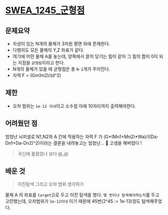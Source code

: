 # [SWEA_1245_군형점](https://swexpertacademy.com/main/learn/course/lectureProblemViewer.do)
## 문제요약
- 자성이 있는 N개의 물체가 3차원 평면 위에 존재한다.
- 다행히도 모든 물체의 Y,Z 좌표가 같다.
- 여기에 어떤 물체 A를 놓는데, 양쪽에서 끌어 당기는 힘이 같아 그 힘의 합이 0이 되는 지점을 `균형점`이라고 한다. 
- N개의 물체가 있을 때 균형점은 총 `N-1`개가 주어진다.
- 자력 F = (G*m1*m2)/(d^2)
## 제한
- 오차 범위는 `1e-12 이내`이고 소수점 아래 10자리까지 출력해야한다.     
## 어려웠던 점
엄청난 뇌피셜로 N1,N2와 A 간에 작용하는 자력 F 가 
(G*(Mn1+Mn2)*Wa)/((Da-Dn1+Da-Dn2)^2)이라는 결론을 내려놓고는 
엄청난... :dog: 고생을 해버렸다 ! 
> 귀신에 홀렸었나 보다 @_@ 
## 배운 것
> 이진탐색 그리고 오차 범위 생각하기 

물체 A 의 좌표를 `target`으로 두고 이진 탐색을 했다. 
`몇 번이나 탐색해야하는지`를 두고 고민했는데, 오차범위가 `1e-12이내` 이기 때문에 45번(2^45 := 1e-13)정도 탐색해주었다.
